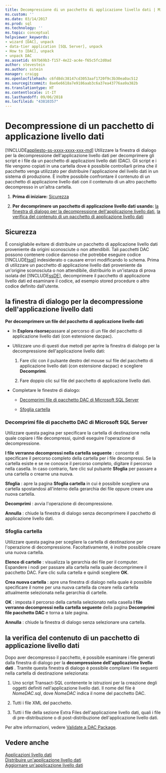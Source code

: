 ```yaml
---
title: Decompressione di un pacchetto di applicazione livello dati | Microsoft Docs
ms.custom: ''
ms.date: 03/14/2017
ms.prod: sql
ms.technology: ''
ms.topic: conceptual
helpviewer_keywords:
- wizard [DAC], unpack
- data-tier application [SQL Server], unpack
- How to [DAC], unpack
- unpack DAC
ms.assetid: 697b69b3-f157-4e22-ac4e-f65c5fc2d0ad
author: stevestein
ms.author: sstein
manager: craigg
ms.openlocfilehash: c6fd8dc38147cd3053aaf1720f9c3b30ea0ac512
ms.sourcegitcommit: 8ae6e6618a7e9186aab3c6a37ea43776aa9a382b
ms.translationtype: HT
ms.contentlocale: it-IT
ms.lasthandoff: 09/06/2018
ms.locfileid: "43810357"
---
```

# <a name="unpack-a-dac-package"></a>Decompressione di un pacchetto di applicazione livello dati
[!INCLUDE[appliesto-ss-xxxx-xxxx-xxx-md](../../includes/appliesto-ss-xxxx-xxxx-xxx-md.md)]
  Utilizzare la finestra di dialogo per la decompressione dell'applicazione livello dati per decomprimere gli script e i file da un pacchetto di applicazioni livello dati (DAC). Gli script e i file vengono copiati in una cartella dove è possibile controllarli prima che il pacchetto venga utilizzato per distribuire l'applicazione del livello dati in un sistema di produzione. È inoltre possibile confrontare il contenuto di un pacchetto di applicazione livello dati con il contenuto di un altro pacchetto decompresso in un'altra cartella.  
  
1.  **Prima di iniziare:**  [Sicurezza](#Security)  
  
2.  **Per decomprimere un pacchetto di applicazione livello dati usando:**  [la finestra di dialogo per la decompressione dell'applicazione livello dati](#UnpackDACDial), [la verifica del contenuto di un pacchetto di applicazione livello dati](#ExamDACPack)  
  
##  <a name="Security"></a> Sicurezza  
 È consigliabile evitare di distribuire un pacchetto di applicazione livello dati proveniente da origini sconosciute o non attendibili. Tali pacchetti DAC possono contenere codice dannoso che potrebbe eseguire codice [!INCLUDE[tsql](../../includes/tsql-md.md)] indesiderato o causare errori modificando lo schema. Prima di utilizzare un pacchetto di applicazione livello dati proveniente da un'origine sconosciuta o non attendibile, distribuirlo in un'istanza di prova isolata del [!INCLUDE[ssDE](../../includes/ssde-md.md)], decomprimere il pacchetto di applicazione livello dati ed esaminare il codice, ad esempio stored procedure o altro codice definito dall'utente.  
  
##  <a name="UnpackDACDial"></a> la finestra di dialogo per la decompressione dell'applicazione livello dati  
 **Per decomprimere un file del pacchetto di applicazione livello dati**  
  
-   In **Esplora risorse**passare al percorso di un file del pacchetto di applicazione livello dati (con estensione dacpac).  
  
-   Utilizzare uno di questi due metodi per aprire la finestra di dialogo per la decompressione dell'applicazione livello dati:  
  
    1.  Fare clic con il pulsante destro del mouse sul file del pacchetto di applicazione livello dati (con estensione dacpac) e scegliere **Decomprimi**.  
  
    2.  Fare doppio clic sul file del pacchetto di applicazione livello dati.  
  
-   Completare le finestre di dialogo:  
  
    -   [Decomprimi file di pacchetto DAC di Microsoft SQL Server](#Unpack)  
  
    -   [Sfoglia cartella](#Browse)  
  
###  <a name="Unpack"></a> Decomprimi file di pacchetto DAC di Microsoft SQL Server  
 Utilizzare questa pagina per specificare la cartella di destinazione nella quale copiare i file decompressi, quindi eseguire l'operazione di decompressione.  
  
 **I file verranno decompressi nella cartella seguente** : consente di specificare il percorso completo della cartella per i file decompressi. Se la cartella esiste e se ne conosce il percorso completo, digitare il percorso nella casella. In caso contrario, fare clic sul pulsante **Sfoglia** per passare a una cartella o crearne una nuova.  
  
 **Sfoglia** : apre la pagina **Sfoglia cartella** in cui è possibile scegliere una cartella spostandosi all'interno della gerarchia dei file oppure creare una nuova cartella.  
  
 **Decomprimi** : avvia l'operazione di decompressione.  
  
 **Annulla** : chiude la finestra di dialogo senza decomprimere il pacchetto di applicazione livello dati.  
  
###  <a name="Browse"></a> Sfoglia cartella  
 Utilizzare questa pagina per scegliere la cartella di destinazione per l'operazione di decompressione. Facoltativamente, è inoltre possibile creare una nuova cartella.  
  
 **Elenco di cartelle** : visualizza la gerarchia dei file per il computer. Espandere i nodi per passare alla cartella nella quale decomprimere il pacchetto DAC. Fare clic sulla cartella e quindi scegliere **OK**.  
  
 **Crea nuova cartella** : apre una finestra di dialogo nella quale è possibile specificare il nome per una nuova cartella da creare nella cartella attualmente selezionata nella gerarchia di cartelle.  
  
 **OK** : imposta il percorso della cartella selezionato nella casella **I file verranno decompressi nella cartella seguente** della pagina **Decomprimi file pacchetto DAC** e torna a tale pagina.  
  
 **Annulla** : chiude la finestra di dialogo senza selezionare una cartella.  
  
##  <a name="ExamDACPack"></a> la verifica del contenuto di un pacchetto di applicazione livello dati  
 Dopo aver decompresso il pacchetto, è possibile esaminare i file generati dalla finestra di dialogo per la **decompressione dell'applicazione livello dati** . Tramite questa finestra di dialogo è possibile compilare i file seguenti nella cartella di destinazione selezionata:  
  
1.  Uno script Transact-SQL contenente le istruzioni per la creazione degli oggetti definiti nell'applicazione livello dati. Il nome del file è *NomeDAC*.sql, dove *NomeDAC* indica il nome del pacchetto DAC.  
  
2.  Tutti i file XML del pacchetto.  
  
3.  Tutti i file della sezione Extra Files dell'applicazione livello dati, quali i file di pre-distribuzione o di post-distribuzione dell'applicazione livello dati.  
  
 Per altre informazioni, vedere [Validate a DAC Package](../../relational-databases/data-tier-applications/validate-a-dac-package.md).  
  
## <a name="see-also"></a>Vedere anche  
 [Applicazioni livello dati](../../relational-databases/data-tier-applications/data-tier-applications.md)   
 [Distribuire un'applicazione livello dati](../../relational-databases/data-tier-applications/deploy-a-data-tier-application.md)   
 [Aggiornare un'applicazione livello dati](../../relational-databases/data-tier-applications/upgrade-a-data-tier-application.md)  
  
  
